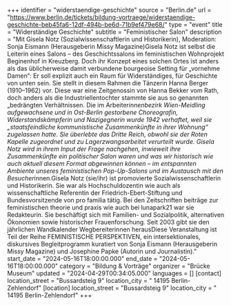+++
identifier = "widerstaendige-geschichte"
source = "Berlin.de"
url = "https://www.berlin.de/tickets/bildung-vortraege/widerstaendige-geschichte-beb45fa6-12df-494b-be6d-71b9ef479e68/"
type = "event"
title = "Widerständige Geschichte"
subtitle = "Feministischer Salon"
description = "Mit Gisela Notz (Sozialwissenschaftlerin und Historikerin), Moderation: Sonja Eismann (Herausgeberin Missy Magazine)Gisela Notz ist selbst die Leiterin eines Salons – des Geschichtssalons im feministischen Wohnprojekt Beginenhof in Kreuzberg. Doch ihr Konzept eines solchen Ortes ist anders als das üblicherweise damit verbundene bourgeoise Setting für „vornehme Damen“: Er soll explizit auch ein Raum für Widerständiges, für Geschichte von unten sein. Sie stellt in diesem Rahmen die Tänzerin Hanna Berger (1910–1962) vor. Diese war eine Zeitgenossin von Hanna Bekker vom Rath, doch anders als die Industriellentochter stammte sie aus so genannten „bedrängten Verhältnissen. Die im Arbeiter*innenbezirk Wien-Meidling aufgewachsene und in Ost-Berlin gestorbene Choreografin, Widerstandskämpferin und Nazigegnerin wurde 1942 verhaftet, weil sie „staatsfeindliche kommunistische Zusammenkünfte in ihrer Wohnung“ zugelassen hatte. Sie überlebte das Dritte Reich, obwohl sie der Roten Kapelle zugeordnet und zu Lagerzwangsarbeitet verurteilt wurde. Gisela Notz wird in ihrem Input der Frage nachgehen, inwieweit ihre Zusammenkünfte ein politischer Salon waren und was wir historisch wie auch aktuell diesem Format abgewinnen können – im entspannten Ambiente unseres feministischen Pop-Up-Salons und im Austausch mit den Besucher*innen.Gisela Notz (sie/ihr) ist promovierte Sozialwissenschaftlerin und Historikerin. Sie war als Hochschuldozentin wie auch als wissenschaftliche Referentin der Friedrich-Ebert-Stiftung und Bundesvorsitzende von pro familia tätig. Bei den Zeitschriften beiträge zur feministischen theorie und praxis wie auch bei lunapark21 war sie Redakteurin. Sie beschäftigt sich mit Familien- und Sozialpolitik, alternativen Ökonomien sowie historischer Frauenforschung. Seit 2003 gibt sie den jährlichen Wandkalender Wegbereiterinnen herausDiese Veranstaltung ist Teil der Reihe FEMINISTISCHE PERSPEKTIVEN, ein intersektionales, diskursives Begleitprogramm kuratiert von Sonja Eismann (Herausgeberin Missy Magazine) und Josephine Papke (Autorin und Journalistin)."
start_date = "2024-05-16T18:00:00.000"
end_date = "2024-05-16T18:00:00.000"
category = "Bildung & Vorträge"
organizer = "Brücke Museum"
updated = "2024-04-29T00:34:05.000"
languages = []
[contact]
location_street = "Bussardsteig 9"
location_city = " 14195 Berlin-Zehlendorf"
[location]
location_street = "Bussardsteig 9"
location_city = " 14195 Berlin-Zehlendorf"
+++